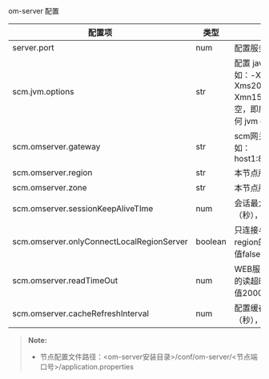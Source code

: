 
om-server 配置

|配置项                     |类型   |说明                                    |
|---------------------------|-------|----------------------------------------|
|server.port|num|配置服务节点端口号|
|scm.jvm.options|str|配置 java jvm 参数，例如：-Xmx2048M -Xms2048M -Xmn1536M，默认为空，即启动节点不添加任何 jvm 参数|
|scm.omserver.gateway         |str    |scm网关服务地址列表，如：host1:8080,host2:8080|
|scm.omserver.region         |str    |本节点所在region|
|scm.omserver.zone     |str    |本节点所在zone|
|scm.omserver.sessionKeepAliveTIme     |num    |会话最大闲置间隔时间（秒），默认值900|
|scm.omserver.onlyConnectLocalRegionServer|boolean    |只连接与web服务同一个region的scm服务，默认值false|
|scm.omserver.readTimeOut            |num    |WEB服务节点与网关通信的读超时（毫秒），默认值20000|
|scm.omserver.cacheRefreshInterval |num |配置缓存的刷新时间（秒），默认值120|




> **Note:**
>
> * 节点配置文件路径：\<om-server安装目录\>/conf/om-server/\<节点端口号\>/application.properties


